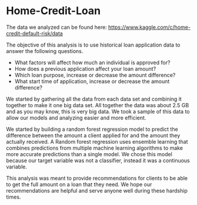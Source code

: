 # Home-Credit-Loan
The data we analyzed can be found here: https://www.kaggle.com/c/home-credit-default-risk/data 

The objective of this analysis is to use historical loan application data to answer the following questions.
- What factors will affect how much an individual is approved for?
- How does a previous application affect your loan amount?
- Which loan purpose, increase or decrease the amount difference?
- What start time of application, increase or decrease the amount difference?

We started by gathering all the data from each data set and combining it together to make it one big data set. All together the data was about 2.5 GB and as you may know, this is very big data. We took a sample of this data to allow our models and analyzing easier and more efficient. 

We started by building a random forest regression model to predict the difference between the amount a client applied for and the amount they actually received. A Random forest regression uses ensemble learning that combines predictions from multiple machine learning algorithms to make more accurate predictions than a single model. We chose this model because our target variable was not a classifier, instead it was a continuous variable.

This analysis was meant to provide recommendations for clients to be able to get the full amount on a loan that they need. We hope our recommendations are helpful and serve anyone well during these hardship times.

